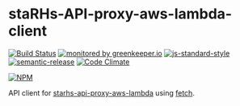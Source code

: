 # staRHs-API-proxy-aws-lambda-client
  
[![Build Status](https://travis-ci.org/ResourcefulHumans/starhs-api-proxy-aws-lambda-client.svg?branch=master)](https://travis-ci.org/ResourcefulHumans/starhs-api-proxy-aws-lambda-client)
[![monitored by greenkeeper.io](https://img.shields.io/badge/greenkeeper.io-monitored-brightgreen.svg)](http://greenkeeper.io/) 
[![js-standard-style](https://img.shields.io/badge/code%20style-standard-brightgreen.svg)](http://standardjs.com/)
[![semantic-release](https://img.shields.io/badge/semver-semantic%20release-e10079.svg)](https://github.com/semantic-release/semantic-release)
[![Code Climate](https://codeclimate.com/github/ResourcefulHumans/starhs-api-proxy-aws-lambda-client/badges/gpa.svg)](https://codeclimate.com/github/ResourcefulHumans/starhs-api-proxy-aws-lambda-client)

[![NPM](https://nodei.co/npm/starhs-api-proxy-aws-lambda-client.png?downloads=true&downloadRank=true&stars=true)](https://nodei.co/npm/starhs-api-proxy-aws-lambda-client/)

API client for [starhs-api-proxy-aws-lambda](https://github.com/ResourcefulHumans/starhs-api-proxy-aws-lambda) using [fetch](https://fetch.spec.whatwg.org/).
